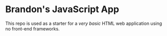 # Brandon's JavaScript App

This repo is used as a starter for a _very basic_ HTML web application using no front-end frameworks.
